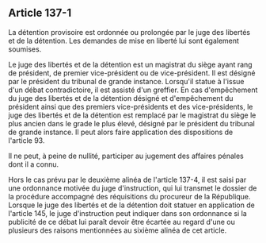 Article 137-1
----
La détention provisoire est ordonnée ou prolongée par le juge des libertés et de
la détention. Les demandes de mise en liberté lui sont également soumises.

Le juge des libertés et de la détention est un magistrat du siège ayant rang de
président, de premier vice-président ou de vice-président. Il est désigné par le
président du tribunal de grande instance. Lorsqu'il statue à l'issue d'un débat
contradictoire, il est assisté d'un greffier. En cas d'empêchement du juge des
libertés et de la détention désigné et d'empêchement du président ainsi que des
premiers vice-présidents et des vice-présidents, le juge des libertés et de la
détention est remplacé par le magistrat du siège le plus ancien dans le grade le
plus élevé, désigné par le président du tribunal de grande instance. Il peut
alors faire application des dispositions de l'article 93.

Il ne peut, à peine de nullité, participer au jugement des affaires pénales dont
il a connu.

Hors le cas prévu par le deuxième alinéa de l'article 137-4, il est saisi par
une ordonnance motivée du juge d'instruction, qui lui transmet le dossier de la
procédure accompagné des réquisitions du procureur de la République. Lorsque le
juge des libertés et de la détention doit statuer en application de l'article
145, le juge d'instruction peut indiquer dans son ordonnance si la publicité de
ce débat lui paraît devoir être écartée au regard d'une ou plusieurs des raisons
mentionnées au sixième alinéa de cet article.
